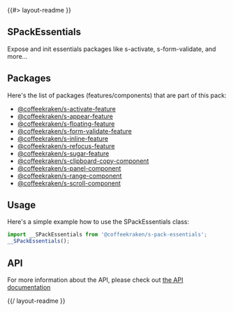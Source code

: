 <!--
/**
 * @name            README
 * @namespace       doc
 * @type            Markdown
 * @platform        md
 * @status          stable
 * @menu            Documentation           /doc/readme
 *
 * @since           2.0.0
 * @author    Olivier Bossel <olivier.bossel@gmail.com> (https://coffeekraken.io)
 */
-->

{{#> layout-readme }}

## SPackEssentials

Expose and init essentials packages like s-activate, s-form-validate, and more...

## Packages

Here's the list of packages (features/components) that are part of this pack:

-   [@coffeekraken/s-activate-feature](/package/@coffeekraken/s-activate/doc/readme)
-   [@coffeekraken/s-appear-feature](/package/@coffeekraken/s-appear/doc/readme)
-   [@coffeekraken/s-floating-feature](/package/@coffeekraken/s-floating/doc/readme)
-   [@coffeekraken/s-form-validate-feature](/package/@coffeekraken/s-form-validate/doc/readme)
-   [@coffeekraken/s-inline-feature](/package/@coffeekraken/s-inline/doc/readme)
-   [@coffeekraken/s-refocus-feature](/package/@coffeekraken/s-refocus/doc/readme)
-   [@coffeekraken/s-sugar-feature](/package/@coffeekraken/s-sugar/doc/readme)
-   [@coffeekraken/s-clipboard-copy-component](/package/@coffeekraken/s-clipboard-copy-component/doc/readme)
-   [@coffeekraken/s-panel-component](/package/@coffeekraken/s-panel-component/doc/readme)
-   [@coffeekraken/s-range-component](/package/@coffeekraken/s-range-component/doc/readme)
-   [@coffeekraken/s-scroll-component](/package/@coffeekraken/s-scroll-component/doc/readme)

## Usage

Here's a simple example how to use the SPackEssentials class:

```js
import __SPackEssentials from '@coffeekraken/s-pack-essentials';
__SPackEssentials();
```

## API

For more information about the API, please check out [the API documentation](/api/@coffeekraken.s-pack-essentials.js.SPackEssentials)

{{/ layout-readme }}
